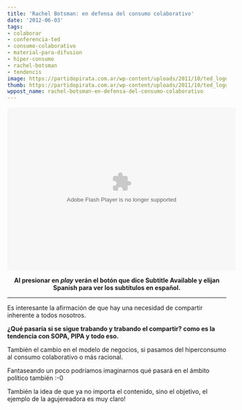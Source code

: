 ```yaml
---
title: 'Rachel Botsman: en defensa del consumo colaborativo'
date: '2012-06-03'
tags:
- colaborar
- conferencia-ted
- consumo-colaborativo
- material-para-difusion
- hiper-consumo
- rachel-botsman
- tendencis
image: https://partidopirata.com.ar/wp-content/uploads/2011/10/ted_logo.gif
thumb: https://partidopirata.com.ar/wp-content/uploads/2011/10/ted_logo-150x53.gif
wppost_name: rachel-botsman-en-defensa-del-consumo-colaborativo
---
```


<center>
<object width="526" height="374" classid="clsid:d27cdb6e-ae6d-11cf-96b8-444553540000" codebase="http://download.macromedia.com/pub/shockwave/cabs/flash/swflash.cab#version=6,0,40,0"><param name="allowFullScreen" value="true" /><param name="allowScriptAccess" value="always" /><param name="wmode" value="transparent" /><param name="bgColor" value="#ffffff" /><param name="flashvars" value="vu=http://video.ted.com/talk/stream/2010X/Blank/RachelBotsman_2010X-320k.mp4&amp;su=http://images.ted.com/images/ted/tedindex/embed-posters/RachelBotsman-2010X.embed_thumbnail.jpg&amp;vw=512&amp;vh=288&amp;ap=0&amp;ti=1037&amp;lang=es&amp;introDuration=15330&amp;adDuration=4000&amp;postAdDuration=830&amp;adKeys=talk=rachel_botsman_the_case_for_collaborative_consumption;year=2010;theme=the_rise_of_collaboration;theme=not_business_as_usual;event=TEDxSydney;tag=business;tag=cities;tag=collaboration;tag=communication;tag=consumerism;tag=culture;tag=technology;&amp;preAdTag=tconf.ted/embed;tile=1;sz=512x288;" /><param name="src" value="http://video.ted.com/assets/player/swf/EmbedPlayer.swf" /><param name="pluginspace" value="http://www.macromedia.com/go/getflashplayer" /><param name="allowfullscreen" value="true" /><param name="allowscriptaccess" value="always" /><embed width="526" height="374" type="application/x-shockwave-flash" src="http://video.ted.com/assets/player/swf/EmbedPlayer.swf" allowFullScreen="true" allowScriptAccess="always" wmode="transparent" bgColor="#ffffff" flashvars="vu=http://video.ted.com/talk/stream/2010X/Blank/RachelBotsman_2010X-320k.mp4&amp;su=http://images.ted.com/images/ted/tedindex/embed-posters/RachelBotsman-2010X.embed_thumbnail.jpg&amp;vw=512&amp;vh=288&amp;ap=0&amp;ti=1037&amp;lang=es&amp;introDuration=15330&amp;adDuration=4000&amp;postAdDuration=830&amp;adKeys=talk=rachel_botsman_the_case_for_collaborative_consumption;year=2010;theme=the_rise_of_collaboration;theme=not_business_as_usual;event=TEDxSydney;tag=business;tag=cities;tag=collaboration;tag=communication;tag=consumerism;tag=culture;tag=technology;&amp;preAdTag=tconf.ted/embed;tile=1;sz=512x288;" pluginspace="http://www.macromedia.com/go/getflashplayer" allowfullscreen="true" allowscriptaccess="always" /></object></center>
<p style="text-align: center;"><strong>Al presionar en <em>play</em> verán el botón que dice Subtitle Available y elijan Spanish para ver los subtítulos en español.</strong></p>


<hr />

Es interesante la afirmación de que hay una necesidad de compartir inherente a todos nosotros.

<strong>¿Qué pasaría si se sigue trabando y trabando el compartir? como es la tendencia con SOPA, PIPA y todo eso.</strong>

También el cambio en el modelo de negocios, si pasamos del hiperconsumo al consumo colaborativo o más racional.

Fantaseando un poco podríamos imaginarnos qué pasará en el ámbito político también :-0

También la idea de que ya no importa el contenido, sino el objetivo, el ejemplo de la agujereadora es muy claro!
